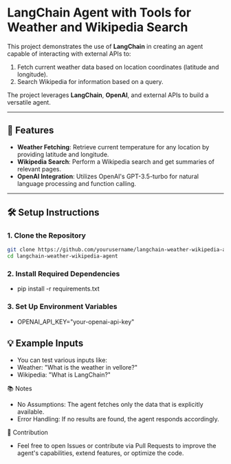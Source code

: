 # LangChain Agent with Tools for Weather and Wikipedia Search

This project demonstrates the use of **LangChain** in creating an agent capable of interacting with external APIs to:

1. Fetch current weather data based on location coordinates (latitude and longitude).
2. Search Wikipedia for information based on a query.

The project leverages **LangChain**, **OpenAI**, and external APIs to build a versatile agent.

---

## 🧰 Features

- **Weather Fetching**: Retrieve current temperature for any location by providing latitude and longitude.
- **Wikipedia Search**: Perform a Wikipedia search and get summaries of relevant pages.
- **OpenAI Integration**: Utilizes OpenAI's GPT-3.5-turbo for natural language processing and function calling.

---

## 🛠️ Setup Instructions

### 1. Clone the Repository

```bash
git clone https://github.com/yourusername/langchain-weather-wikipedia-agent.git
cd langchain-weather-wikipedia-agent
```

### 2. Install Required Dependencies
- pip install -r requirements.txt

### 3. Set Up Environment Variables
- OPENAI_API_KEY="your-openai-api-key"

## 💡 Example Inputs
- You can test various inputs like:
- Weather: "What is the weather in vellore?"
- Wikipedia: "What is LangChain?"

📚 Notes
- No Assumptions: The agent fetches only the data that is explicitly available.
- Error Handling: If no results are found, the agent responds accordingly.

🚀 Contribution
- Feel free to open Issues or contribute via Pull Requests to improve the agent's capabilities, extend features, or optimize the code.
